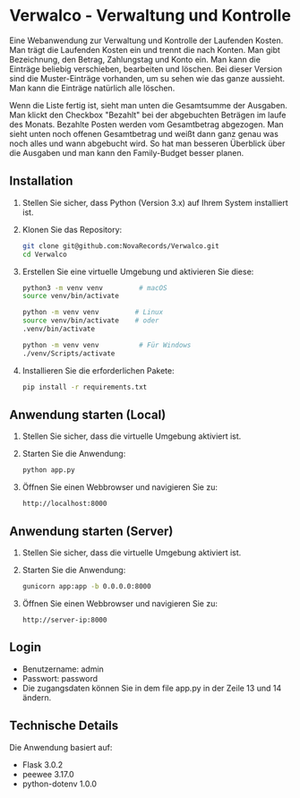 # Verwalco - Verwaltung und Kontrolle

Eine Webanwendung zur Verwaltung und Kontrolle der Laufenden Kosten.
Man trägt die Laufenden Kosten ein und trennt die nach Konten.
Man gibt Bezeichnung, den Betrag, Zahlungstag und Konto ein.
Man kann die Einträge beliebig verschieben, bearbeiten und löschen.
Bei dieser Version sind die Muster-Einträge vorhanden, um su sehen 
wie das ganze aussieht. Man kann die Einträge natürlich alle löschen.

Wenn die Liste fertig ist, sieht man unten die Gesamtsumme der Ausgaben.
Man klickt den Checkbox "Bezahlt" bei der abgebuchten Beträgen im laufe des Monats.
Bezahlte Posten werden vom Gesamtbetrag abgezogen.
Man sieht unten noch offenen Gesamtbetrag und weißt dann ganz genau was noch alles
und wann abgebucht wird. So hat man besseren Überblick über die Ausgaben und man kann
den Family-Budget besser planen.

## Installation

1. Stellen Sie sicher, dass Python (Version 3.x) auf Ihrem System installiert ist.

2. Klonen Sie das Repository:
   ```bash
   git clone git@github.com:NovaRecords/Verwalco.git
   cd Verwalco
   ```

3. Erstellen Sie eine virtuelle Umgebung und aktivieren Sie diese:
   ```bash
   python3 -m venv venv         # macOS
   source venv/bin/activate

   python -m venv venv         # Linux
   source venv/bin/activate    # oder
   .venv/bin/activate
   
   python -m venv venv          # Für Windows
   ./venv/Scripts/activate  
   ```

4. Installieren Sie die erforderlichen Pakete:
   ```bash
   pip install -r requirements.txt
   ```

## Anwendung starten (Local)

1. Stellen Sie sicher, dass die virtuelle Umgebung aktiviert ist.

2. Starten Sie die Anwendung:
   ```bash
   python app.py
   ```

3. Öffnen Sie einen Webbrowser und navigieren Sie zu:
   ```
   http://localhost:8000
   ```

## Anwendung starten (Server)

1. Stellen Sie sicher, dass die virtuelle Umgebung aktiviert ist.

2. Starten Sie die Anwendung:
   ```bash
   gunicorn app:app -b 0.0.0.0:8000
   ```

3. Öffnen Sie einen Webbrowser und navigieren Sie zu:
   ```
   http://server-ip:8000
   ```

## Login

- Benutzername: admin
- Passwort: password
- Die zugangsdaten können Sie in dem 
file app.py in der Zeile 13 und 14 ändern.

## Technische Details

Die Anwendung basiert auf:
- Flask 3.0.2
- peewee 3.17.0
- python-dotenv 1.0.0

